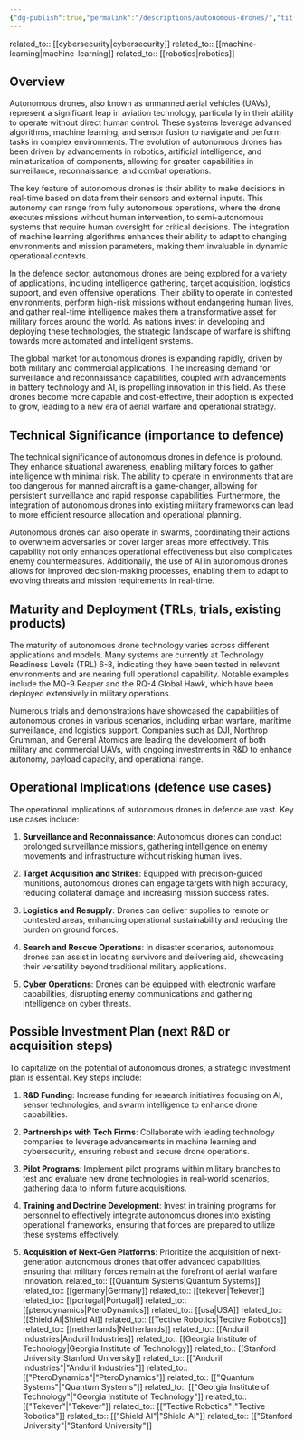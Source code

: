 ```yaml
---
{"dg-publish":true,"permalink":"/descriptions/autonomous-drones/","title":"autonomous drones","tags":["autonomous","aviation","drones","tech","trl-6"]}
---
```



related_to:: [[cybersecurity\|cybersecurity]]
related_to:: [[machine-learning\|machine-learning]]
related_to:: [[robotics\|robotics]]

## Overview
Autonomous drones, also known as unmanned aerial vehicles (UAVs), represent a significant leap in aviation technology, particularly in their ability to operate without direct human control. These systems leverage advanced algorithms, machine learning, and sensor fusion to navigate and perform tasks in complex environments. The evolution of autonomous drones has been driven by advancements in robotics, artificial intelligence, and miniaturization of components, allowing for greater capabilities in surveillance, reconnaissance, and combat operations.

The key feature of autonomous drones is their ability to make decisions in real-time based on data from their sensors and external inputs. This autonomy can range from fully autonomous operations, where the drone executes missions without human intervention, to semi-autonomous systems that require human oversight for critical decisions. The integration of machine learning algorithms enhances their ability to adapt to changing environments and mission parameters, making them invaluable in dynamic operational contexts.

In the defence sector, autonomous drones are being explored for a variety of applications, including intelligence gathering, target acquisition, logistics support, and even offensive operations. Their ability to operate in contested environments, perform high-risk missions without endangering human lives, and gather real-time intelligence makes them a transformative asset for military forces around the world. As nations invest in developing and deploying these technologies, the strategic landscape of warfare is shifting towards more automated and intelligent systems.

The global market for autonomous drones is expanding rapidly, driven by both military and commercial applications. The increasing demand for surveillance and reconnaissance capabilities, coupled with advancements in battery technology and AI, is propelling innovation in this field. As these drones become more capable and cost-effective, their adoption is expected to grow, leading to a new era of aerial warfare and operational strategy.

## Technical Significance (importance to defence)
The technical significance of autonomous drones in defence is profound. They enhance situational awareness, enabling military forces to gather intelligence with minimal risk. The ability to operate in environments that are too dangerous for manned aircraft is a game-changer, allowing for persistent surveillance and rapid response capabilities. Furthermore, the integration of autonomous drones into existing military frameworks can lead to more efficient resource allocation and operational planning.

Autonomous drones can also operate in swarms, coordinating their actions to overwhelm adversaries or cover larger areas more effectively. This capability not only enhances operational effectiveness but also complicates enemy countermeasures. Additionally, the use of AI in autonomous drones allows for improved decision-making processes, enabling them to adapt to evolving threats and mission requirements in real-time.

## Maturity and Deployment (TRLs, trials, existing products)
The maturity of autonomous drone technology varies across different applications and models. Many systems are currently at Technology Readiness Levels (TRL) 6-8, indicating they have been tested in relevant environments and are nearing full operational capability. Notable examples include the MQ-9 Reaper and the RQ-4 Global Hawk, which have been deployed extensively in military operations.

Numerous trials and demonstrations have showcased the capabilities of autonomous drones in various scenarios, including urban warfare, maritime surveillance, and logistics support. Companies such as DJI, Northrop Grumman, and General Atomics are leading the development of both military and commercial UAVs, with ongoing investments in R&D to enhance autonomy, payload capacity, and operational range.

## Operational Implications (defence use cases)
The operational implications of autonomous drones in defence are vast. Key use cases include:

1. **Surveillance and Reconnaissance**: Autonomous drones can conduct prolonged surveillance missions, gathering intelligence on enemy movements and infrastructure without risking human lives.
   
2. **Target Acquisition and Strikes**: Equipped with precision-guided munitions, autonomous drones can engage targets with high accuracy, reducing collateral damage and increasing mission success rates.

3. **Logistics and Resupply**: Drones can deliver supplies to remote or contested areas, enhancing operational sustainability and reducing the burden on ground forces.

4. **Search and Rescue Operations**: In disaster scenarios, autonomous drones can assist in locating survivors and delivering aid, showcasing their versatility beyond traditional military applications.

5. **Cyber Operations**: Drones can be equipped with electronic warfare capabilities, disrupting enemy communications and gathering intelligence on cyber threats.

## Possible Investment Plan (next R&D or acquisition steps)
To capitalize on the potential of autonomous drones, a strategic investment plan is essential. Key steps include:

1. **R&D Funding**: Increase funding for research initiatives focusing on AI, sensor technologies, and swarm intelligence to enhance drone capabilities.

2. **Partnerships with Tech Firms**: Collaborate with leading technology companies to leverage advancements in machine learning and cybersecurity, ensuring robust and secure drone operations.

3. **Pilot Programs**: Implement pilot programs within military branches to test and evaluate new drone technologies in real-world scenarios, gathering data to inform future acquisitions.

4. **Training and Doctrine Development**: Invest in training programs for personnel to effectively integrate autonomous drones into existing operational frameworks, ensuring that forces are prepared to utilize these systems effectively.

5. **Acquisition of Next-Gen Platforms**: Prioritize the acquisition of next-generation autonomous drones that offer advanced capabilities, ensuring that military forces remain at the forefront of aerial warfare innovation.
related_to:: [[Quantum Systems\|Quantum Systems]]
related_to:: [[germany\|Germany]]
related_to:: [[tekever\|Tekever]]
related_to:: [[portugal\|Portugal]]
related_to:: [[pterodynamics\|PteroDynamics]]
related_to:: [[usa\|USA]]
related_to:: [[Shield AI\|Shield AI]]
related_to:: [[Tective Robotics\|Tective Robotics]]
related_to:: [[netherlands\|Netherlands]]
related_to:: [[Anduril Industries\|Anduril Industries]]
related_to:: [[Georgia Institute of Technology\|Georgia Institute of Technology]]
related_to:: [[Stanford University\|Stanford University]]
related_to:: [["Anduril Industries"\|"Anduril Industries"]]
related_to:: [["PteroDynamics"\|"PteroDynamics"]]
related_to:: [["Quantum Systems"\|"Quantum Systems"]]
related_to:: [["Georgia Institute of Technology"\|"Georgia Institute of Technology"]]
related_to:: [["Tekever"\|"Tekever"]]
related_to:: [["Tective Robotics"\|"Tective Robotics"]]
related_to:: [["Shield AI"\|"Shield AI"]]
related_to:: [["Stanford University"\|"Stanford University"]]
